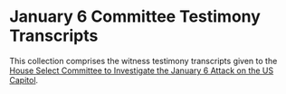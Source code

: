 
# January 6 Committee Testimony Transcripts

This collection comprises the witness testimony transcripts given to the [House Select Committee to Investigate the January 6 Attack on the US Capitol](https://january6th.house.gov/).
